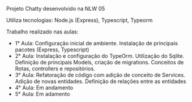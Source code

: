 Projeto Chatty desenvolvido na NLW 05

Utiliza tecnologias: Node.js (Express), Typescript,  Typeorm


Trabalho realizado nas aulas:
- 1° Aula: Configuração inicial de ambiente. Instalação de principais pacotes (Express, Typescript)
- 2° Aula: Instalação e configuração do TypeOrm. Utilização do Sqlite. Definição de principais Models, criação de migrations. Conceitos de Rotas, controllers e repositórios.
- 3° Aula: Refatoração de código com adição de conceito de Services. Adição de novas entidades. Definição de relações entre as entidades
- 4° Aula: Em andamento
- 5° Aula: Em adamento
